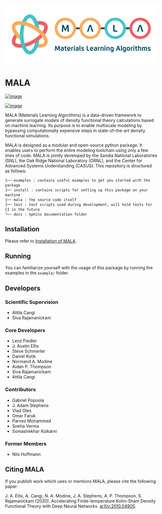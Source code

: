 ![image](./docs/source/img/logos/mala_horizontal.png)

# MALA

[![image](https://github.com/mala-project/mala/actions/workflows/gh-pages.yml/badge.svg)](https://mala-project.github.io/mala/)

[![image](https://img.shields.io/badge/License-BSD%203--Clause-blue.svg)](https://opensource.org/licenses/BSD-3-Clause)


MALA (Materials Learning Algorithms) is a data-driven framework to generate surrogate models of density functional theory calculations based on machine learning. Its purpose is to enable multiscale modeling by bypassing computationally expensive steps in state-of-the-art density functional simulations.

MALA is designed as a modular and open-source python package. It enables users to perform the entire modeling toolchain using only a few lines of code. MALA is jointly developed by the Sandia National Laboratories (SNL), the Oak Ridge National Laboratory (ORNL), and the Center for Advanced Systems Understanding (CASUS). 
This repository is structured as follows:
```
├── examples : contains useful examples to get you started with the package
├── install : contains scripts for setting up this package on your machine
├── mala : the source code itself
├── test : test scripts used during development, will hold tests for CI in the future
└── docs : Sphinx documentation folder
```

## Installation
Please refer to [Installation of MALA](docs/source/install/README.md).

## Running
You can familiarize yourself with the usage of this package by running
the examples in the `example/` folder.

## Developers
### Scientific Supervision
- Attila Cangi
- Siva Rajamanickam

### Core Developers
- Lenz Fiedler
- J. Austin Ellis
- Steve Schmerler
- Daniel Kotik
- Normand A. Modine
- Aidan P. Thompson
- Siva Rajamanickam
- Attila Cangi

### Contributors
- Gabriel Popoola
- J. Adam Stephens
- Vlad Oles
- Omar Faruk
- Parvez Mohammed
- Sneha Verma
- Somashekhar Kulkarni

### Former Members
- Nils Hoffmann


## Citing MALA
If you publish work which uses or mentions MALA, please cite the following paper:

J. A. Ellis, A. Cangi,  N. A. Modine, J. A. Stephens, A. P. Thompson,
S. Rajamanickam (2020). Accelerating Finite-temperature
Kohn-Sham Density Functional Theory with Deep Neural Networks.
[arXiv:2010.04905](https://arxiv.org/abs/2010.04905).
